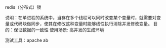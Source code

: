 redis（分布式）锁

说明：在单进程的系统中，当存在多个线程可以同时改变某个变量时，就需要对变量或代码块做同步，使其在修改这种变量时能够线性执行消除并发修改变量。
目的：保证数据的一致性
使用场景: 高并发的生成环境

测试工具：apache ab
